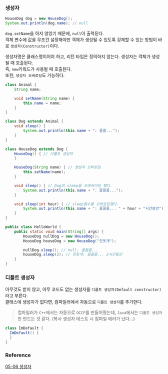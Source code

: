 ### 생성자
```java
HouseDog dog = new HouseDog();
System.out.println(dog.name); // null
```
`dog.setName`을 하지 않았기 때문에, `null`이 출력된다.<br>
객체 변수에 값을 무조건 설정해야만 객체가 생성될 수 있도록 강제할 수 있는 방법이 바로 `생성자(Constructor)`이다.<br>

생성자명은 클래스명이어야 하고, 리턴 타입은 정의하지 않는다.
생성자는 객체가 생성될 때 호출된다.<br>
즉, `new`키워드가 사용될 때 호출된다.<br>
또한, `생성자 오버로딩`도 가능하다.<br>
```java
class Animal {
    String name;

    void setName(String name) {
        this.name = name;
    }
}

class Dog extends Animal {
    void sleep() {
        System.out.println(this.name + ": 쿨쿨...");
    }
}

class HouseDog extends Dog {
    HouseDog() { // 디폴트 생성자
    }

    HouseDog(String name) { // 생성자 오버로딩
        this.setName(name);
    }

    void sleep() { // Dog의 sleep을 오버라이딩 했다.
        System.out.println(this.name + ": 꿀꿀꿀...");
    }

    void sleep(int hour) { // sleep함수를 오버로딩했다.
        System.out.println(this.name + ": 꿀꿀꿀... " + hour + "시간동안");
    }
}

public class HelloWorld {
    public static void main(String[] args) {
        HouseDog nullDog = new HouseDog();
        HouseDog houseDog = new HouseDog("진돗개");

        nullDog.sleep(); // null: 꿀꿀꿀...
        houseDog.sleep(2); // 진돗개: 꿀꿀꿀... 2시간동안
    }
}
```

### 디폴트 생성자
아무것도 받지 않고, 아무 코드도 없는 생성자를 `디폴트 생성자(Default constructor)`라고 부른다.<br>
클래스에 생성자가 없다면, 컴파일러에서 자동으로 `디폴트 생성자`를 추가한다.<br>
> 컴파일러가 `C++`에서는 자동으로 `OCCF`를 만들어줬는데, `Java`에서는 `디폴트 생성자`만 만드는 것 같다. (복사 생성자 테스트 시 컴파일 에러가 났다...)
```java
class ImDefault {
  ImDefault() {
  }
}
```

### Reference
[05-06 생성자](https://wikidocs.net/281)<br>
